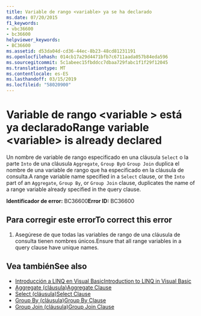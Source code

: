 ```yaml
---
title: Variable de rango <variable> ya se ha declarado
ms.date: 07/20/2015
f1_keywords:
- vbc36600
- bc36600
helpviewer_keywords:
- BC36600
ms.assetid: d53da04d-cd36-44ec-8b23-48cd81231191
ms.openlocfilehash: 014cb17a29d4471bfb7c6711aada057b84eda596
ms.sourcegitcommit: 5c1abeec15fbddcc7dbaa729fabc1f1f29f12045
ms.translationtype: MT
ms.contentlocale: es-ES
ms.lasthandoff: 03/15/2019
ms.locfileid: "58020900"
---
```

# <a name="range-variable-variable-is-already-declared"></a><span data-ttu-id="91843-102">Variable de rango \<variable > está ya declarado</span><span class="sxs-lookup"><span data-stu-id="91843-102">Range variable \<variable> is already declared</span></span>
<span data-ttu-id="91843-103">Un nombre de variable de rango especificado en una cláusula `Select` o la parte `Into` de una cláusula `Aggregate`, `Group By`o `Group Join` duplica el nombre de una variable de rango que ha especificado en la cláusula de consulta.</span><span class="sxs-lookup"><span data-stu-id="91843-103">A range variable name specified in a `Select` clause, or the `Into` part of an `Aggregate`, `Group By`, or `Group Join` clause, duplicates the name of a range variable already specified in the query clause.</span></span>  
  
 <span data-ttu-id="91843-104">**Identificador de error:** BC36600</span><span class="sxs-lookup"><span data-stu-id="91843-104">**Error ID:** BC36600</span></span>  
  
## <a name="to-correct-this-error"></a><span data-ttu-id="91843-105">Para corregir este error</span><span class="sxs-lookup"><span data-stu-id="91843-105">To correct this error</span></span>  
  
1.  <span data-ttu-id="91843-106">Asegúrese de que todas las variables de rango de una cláusula de consulta tienen nombres únicos.</span><span class="sxs-lookup"><span data-stu-id="91843-106">Ensure that all range variables in a query clause have unique names.</span></span>  
  
## <a name="see-also"></a><span data-ttu-id="91843-107">Vea también</span><span class="sxs-lookup"><span data-stu-id="91843-107">See also</span></span>

- [<span data-ttu-id="91843-108">Introducción a LINQ en Visual Basic</span><span class="sxs-lookup"><span data-stu-id="91843-108">Introduction to LINQ in Visual Basic</span></span>](../../visual-basic/programming-guide/language-features/linq/introduction-to-linq.md)
- [<span data-ttu-id="91843-109">Aggregate (cláusula)</span><span class="sxs-lookup"><span data-stu-id="91843-109">Aggregate Clause</span></span>](../../visual-basic/language-reference/queries/aggregate-clause.md)
- [<span data-ttu-id="91843-110">Select (cláusula)</span><span class="sxs-lookup"><span data-stu-id="91843-110">Select Clause</span></span>](../../visual-basic/language-reference/queries/select-clause.md)
- [<span data-ttu-id="91843-111">Group By (cláusula)</span><span class="sxs-lookup"><span data-stu-id="91843-111">Group By Clause</span></span>](../../visual-basic/language-reference/queries/group-by-clause.md)
- [<span data-ttu-id="91843-112">Group Join (cláusula)</span><span class="sxs-lookup"><span data-stu-id="91843-112">Group Join Clause</span></span>](../../visual-basic/language-reference/queries/group-join-clause.md)
